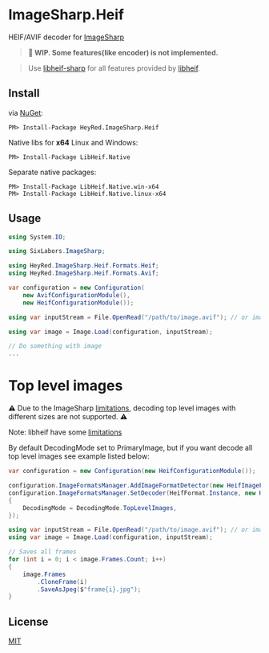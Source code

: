 # ImageSharp.Heif

HEIF/AVIF decoder for [ImageSharp](https://github.com/SixLabors/ImageSharp)

> **🚧 WIP. Some features(like encoder) is not implemented.**

> Use [libheif-sharp](https://github.com/0xC0000054/libheif-sharp) for all features provided by [libheif](https://github.com/strukturag/libheif).

## Install
via [NuGet](https://www.nuget.org/packages/HeyRed.ImageSharp.Heif):
```
PM> Install-Package HeyRed.ImageSharp.Heif
```
Native libs for **x64** Linux and Windows:
```
PM> Install-Package LibHeif.Native
```
Separate native packages:

```
PM> Install-Package LibHeif.Native.win-x64
PM> Install-Package LibHeif.Native.linux-x64
```

## Usage

```C#
using System.IO;

using SixLabors.ImageSharp;

using HeyRed.ImageSharp.Heif.Formats.Heif;
using HeyRed.ImageSharp.Heif.Formats.Avif;

var configuration = new Configuration(
    new AvifConfigurationModule(),
    new HeifConfigurationModule());

using var inputStream = File.OpenRead("/path/to/image.avif"); // or image.heic

using var image = Image.Load(configuration, inputStream);

// Do something with image
...
```

# Top level images
⚠️ Due to the ImageSharp [limitations](https://github.com/SixLabors/ImageSharp/discussions/1982#discussioncomment-2132564), decoding top level images with different sizes are not supported. ⚠️

Note: libheif have some [limitations](https://github.com/strukturag/heif-gimp-plugin/issues/6)


By default DecodingMode set to PrimaryImage, but if you want decode all top level images see example listed below:

```C#
var configuration = new Configuration(new HeifConfigurationModule());

configuration.ImageFormatsManager.AddImageFormatDetector(new HeifImageFormatDetector());
configuration.ImageFormatsManager.SetDecoder(HeifFormat.Instance, new HeifDecoder() 
{
    DecodingMode = DecodingMode.TopLevelImages,
});

using var inputStream = File.OpenRead("/path/to/image.avif"); // or image.heic
using var image = Image.Load(configuration, inputStream);

// Saves all frames
for (int i = 0; i < image.Frames.Count; i++)
{
    image.Frames
        .CloneFrame(i)
        .SaveAsJpeg($"frame{i}.jpg");
}
```

## License
[MIT](LICENSE)
